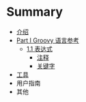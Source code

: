 # Summary

* [介绍](README.md)
* [Part I Groovy 语言参考](chapter1/README.md)
   * [1.1 表达式](chapter1/1.1_syntax/README.md)
       * [注释](chapter1/1.1_syntax/1.1.1_comments.md)
       * [关键字](chapter1/1.1_syntax/1.1.2_keywords.md)
* [工具](chapter2/README.md)
* 用户指南
* 其他

